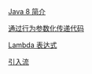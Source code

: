[Java 8 简介](src/main/java/com/lun/c01)

[通过行为参数化传递代码](src/main/java/com/lun/c02)

[Lambda 表达式](src/main/java/com/lun/c03)

[引入流](src/main/java/com/lun/c04)